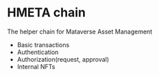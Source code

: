 # HMETA chain
The helper chain for Mataverse Asset Management

* Basic transactions
* Authentication
* Authorization(request, approval)
* Internal NFTs
